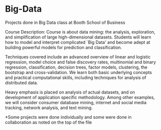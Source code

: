 # Big-Data
Projects done in Big Data class at Booth School of Business

Course Description: 
Course is about data mining: the analysis, exploration, and simplification of large high-dimensional datasets. 
Students will learn how to model and interpret complicated `Big Data' and become adept at building powerful models for prediction and classification.

Techniques covered include an advanced overview of linear and logistic regression, model choice and false discovery rates, multinomial and binary regression, classification, decision trees, factor models, clustering, the bootstrap and cross-validation. We learn both basic underlying concepts and practical computational skills, including techniques for analysis of distributed data.

Heavy emphasis is placed on analysis of actual datasets, and on development of application specific methodology. Among other examples, we will consider consumer database mining, internet and social media tracking, network analysis, and text mining.

*Some projects were done individually and some were done in collaboration as noted on the top of the file
